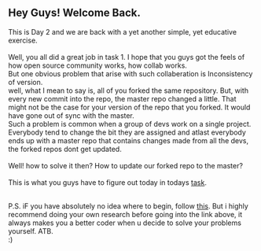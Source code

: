 ## Hey Guys! Welcome Back.

This is Day 2 and we are back with a yet another simple, yet educative exercise.<br>
<br>
Well, you all did a great job in task 1. I hope that you guys got the feels of how open source community works, how collab works.<br>
But one obvious problem that arise with such collaberation is Inconsistency of version.<br>
well, what I mean to say is, all of you forked the same repository. But, with every new commit into the repo, the master repo changed a little. That might not be the case for your version of the repo that you forked. It would have gone out of sync with the master.<br>
Such a problem is common when a group of devs work on a single project. Everybody tend to change the bit they are assigned and atlast everybody ends up with a master repo that contains changes made from all the devs, the forked repos dont get updated.<br>
<br>
Well! how to solve it then? How to update our forked repo to the master?<br>
<br>
This is what you guys have to figure out today in todays [task]().<br>
<br>

P.S. iF you have absolutely no idea where to begin, follow [this](https://www.youtube.com/watch?v=0fQuew5y_nA).
But i highly recommend doing your own research before going into the link above, it always makes you a better coder when u decide to solve your problems yourself. ATB.
<br>
:)

